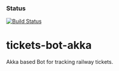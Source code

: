 
### Status
[![Build Status](https://travis-ci.org/bsnisar/reactive-tickets-bot.svg?branch=master)](https://travis-ci.org/bsnisar/reactive-tickets-bot)

# tickets-bot-akka

Akka based Bot for tracking railway tickets.
